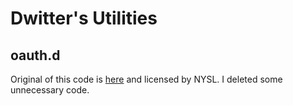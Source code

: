 Dwitter's Utilities
=======================================

oauth.d
---------------------------------------
Original of this code is [here](https://bitbucket.org/i7sm/d-oauth) and licensed by NYSL.
I deleted some unnecessary code.
